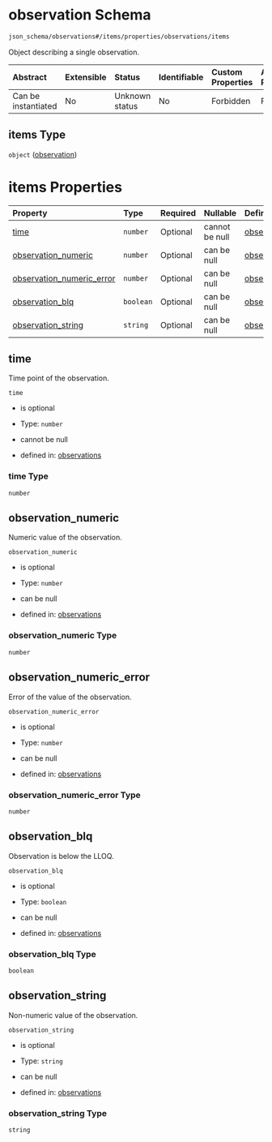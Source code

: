 # observation Schema

```txt
json_schema/observations#/items/properties/observations/items
```

Object describing a single observation.

| Abstract            | Extensible | Status         | Identifiable | Custom Properties | Additional Properties | Access Restrictions | Defined In                                                                                                  |
| :------------------ | :--------- | :------------- | :----------- | :---------------- | :-------------------- | :------------------ | :---------------------------------------------------------------------------------------------------------- |
| Can be instantiated | No         | Unknown status | No           | Forbidden         | Forbidden             | none                | [observations.schema.json\*](../../out/schemas/sub-schemas/observations.schema.json "open original schema") |

## items Type

`object` ([observation](observations-observations-properties-observations-observation.md))

# items Properties

| Property                                                  | Type      | Required | Nullable       | Defined by                                                                                                                                                                                                                 |
| :-------------------------------------------------------- | :-------- | :------- | :------------- | :------------------------------------------------------------------------------------------------------------------------------------------------------------------------------------------------------------------------- |
| [time](#time)                                             | `number`  | Optional | cannot be null | [observations](observations-observations-properties-observations-observation-properties-time.md "json_schema/observations#/items/properties/observations/items/properties/time")                                           |
| [observation\_numeric](#observation_numeric)              | `number`  | Optional | can be null    | [observations](observations-observations-properties-observations-observation-properties-observation_numeric.md "json_schema/observations#/items/properties/observations/items/properties/observation_numeric")             |
| [observation\_numeric\_error](#observation_numeric_error) | `number`  | Optional | can be null    | [observations](observations-observations-properties-observations-observation-properties-observation_numeric_error.md "json_schema/observations#/items/properties/observations/items/properties/observation_numeric_error") |
| [observation\_blq](#observation_blq)                      | `boolean` | Optional | can be null    | [observations](observations-observations-properties-observations-observation-properties-observation_blq.md "json_schema/observations#/items/properties/observations/items/properties/observation_blq")                     |
| [observation\_string](#observation_string)                | `string`  | Optional | can be null    | [observations](observations-observations-properties-observations-observation-properties-observation_string.md "json_schema/observations#/items/properties/observations/items/properties/observation_string")               |

## time

Time point of the observation.

`time`

*   is optional

*   Type: `number`

*   cannot be null

*   defined in: [observations](observations-observations-properties-observations-observation-properties-time.md "json_schema/observations#/items/properties/observations/items/properties/time")

### time Type

`number`

## observation\_numeric

Numeric value of the observation.

`observation_numeric`

*   is optional

*   Type: `number`

*   can be null

*   defined in: [observations](observations-observations-properties-observations-observation-properties-observation_numeric.md "json_schema/observations#/items/properties/observations/items/properties/observation_numeric")

### observation\_numeric Type

`number`

## observation\_numeric\_error

Error of the value of the observation.

`observation_numeric_error`

*   is optional

*   Type: `number`

*   can be null

*   defined in: [observations](observations-observations-properties-observations-observation-properties-observation_numeric_error.md "json_schema/observations#/items/properties/observations/items/properties/observation_numeric_error")

### observation\_numeric\_error Type

`number`

## observation\_blq

Observation is below the LLOQ.

`observation_blq`

*   is optional

*   Type: `boolean`

*   can be null

*   defined in: [observations](observations-observations-properties-observations-observation-properties-observation_blq.md "json_schema/observations#/items/properties/observations/items/properties/observation_blq")

### observation\_blq Type

`boolean`

## observation\_string

Non-numeric value of the observation.

`observation_string`

*   is optional

*   Type: `string`

*   can be null

*   defined in: [observations](observations-observations-properties-observations-observation-properties-observation_string.md "json_schema/observations#/items/properties/observations/items/properties/observation_string")

### observation\_string Type

`string`
